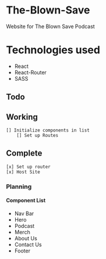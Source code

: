 # The-Blown-Save
Website for The Blown Save Podcast

# Technologies used
- React
- React-Router
- SASS

## Todo
## Working
    [] Initialize components in list
        [] Set up Routes
## Complete
    [x] Set up router
    [x] Host Site 

### Planning
#### Component List
- Nav Bar
- Hero 
- Podcast 
- Merch 
- About Us 
- Contact Us 
- Footer 